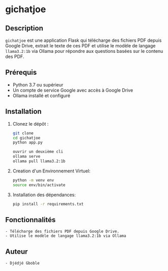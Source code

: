 # gichatjoe

## Description

`gichatjoe` est une application Flask qui télécharge des fichiers PDF depuis Google Drive, extrait le texte de ces PDF et utilise le modèle de langage `llama3.2:1b` via Ollama pour répondre aux questions basées sur le contenu des PDF.

## Prérequis

- Python 3.7 ou supérieur
- Un compte de service Google avec accès à Google Drive
- Ollama installé et configuré

## Installation

1. Clonez le dépôt :

   ```bash
   git clone
   cd gichatjoe
   python app.py

   ouvrir un deuxième cli
   ollama serve
   ollama pull llama3.2:1b
   ```

2. Creation d'un Environnement Virtuel:

   ```bash
   python -m venv env
   source env/bin/activate

   ```

3. Installation des dépendances:

   ```bash
   pip install -r requirements.txt
   ```

## Fonctionnalités

    - Télécharge des fichiers PDF depuis Google Drive.
    - Utilise le modèle de langage llama3.2:1b via Ollama

## Auteur

    - Djédjé Gboble
